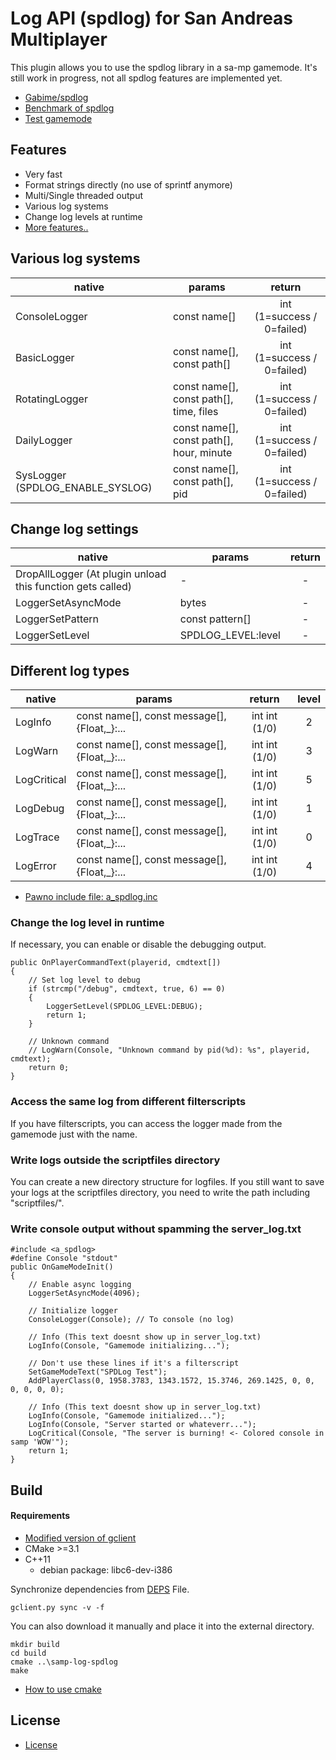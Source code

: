 # Log API (spdlog) for San Andreas Multiplayer #
This plugin allows you to  use the spdlog library in a sa-mp gamemode.
It's still work in progress, not all spdlog features are implemented yet.

- [Gabime/spdlog](https://github.com/gabime/spdlog])
- [Benchmark of spdlog](https://github.com/gabime/spdlog#benchmarks)
- [Test gamemode](test/test_gamemode.pwn)

## Features
- Very fast
- Format strings directly (no use of sprintf anymore)
- Multi/Single threaded output
- Various log systems
- Change log levels at runtime
- [More features..](https://github.com/gabime/spdlog#features)

## Various log systems
|native|params|return|
|-------|-------|:-----:|
|ConsoleLogger|const name[]|int (1=success / 0=failed)|
|BasicLogger|const name[], const path[]|int (1=success / 0=failed)|
|RotatingLogger|const name[], const path[], time, files|int (1=success / 0=failed)|
|DailyLogger|const name[], const path[], hour, minute|int (1=success / 0=failed)|
|SysLogger (SPDLOG_ENABLE_SYSLOG)|const name[], const path[], pid|int (1=success / 0=failed)|

## Change log settings
|native|params|return|
|-------|-------|:-----:|
|DropAllLogger (At plugin unload this function gets called)|-|-|
|LoggerSetAsyncMode|bytes|-|
|LoggerSetPattern|const pattern[]|-|
|LoggerSetLevel|SPDLOG_LEVEL:level|-|


## Different log types
|native|params|return|level|
|-------|-------|:-----:|:-----:|
|LogInfo|const name[], const message[], {Float,_}:...|int int (1/0)|2|
|LogWarn|const name[], const message[], {Float,_}:...|int int (1/0)|3|
|LogCritical|const name[], const message[], {Float,_}:...|int int (1/0)|5|
|LogDebug|const name[], const message[], {Float,_}:...|int int (1/0)|1|
|LogTrace|const name[], const message[], {Float,_}:...|int int (1/0)|0|
|LogError|const name[], const message[], {Float,_}:...|int int (1/0)|4|

- [Pawno include file: a_spdlog.inc](include/a_spdlog.inc)

### Change the log level in runtime
If necessary, you can enable or disable the debugging output.

    public OnPlayerCommandText(playerid, cmdtext[])
    {
        // Set log level to debug
        if (strcmp("/debug", cmdtext, true, 6) == 0)
        {
            LoggerSetLevel(SPDLOG_LEVEL:DEBUG);
            return 1;
        }
    
        // Unknown command
        // LogWarn(Console, "Unknown command by pid(%d): %s", playerid, cmdtext);
        return 0;
    }
    
### Access the same log from different filterscripts
If you have filterscripts, you can access the logger made from the gamemode just with the
name.

### Write logs outside the scriptfiles directory
You can create a new directory structure for logfiles.
If you still want to save your logs at the scriptfiles directory, you need to 
write the path including "scriptfiles/".

### Write console output without spamming the server_log.txt
    #include <a_spdlog>
    #define Console "stdout"
    public OnGameModeInit()
    {
        // Enable async logging
        LoggerSetAsyncMode(4096);
        
        // Initialize logger
        ConsoleLogger(Console); // To console (no log)
    
        // Info (This text doesnt show up in server_log.txt)
        LogInfo(Console, "Gamemode initializing...");
    
        // Don't use these lines if it's a filterscript
        SetGameModeText("SPDLog Test");
        AddPlayerClass(0, 1958.3783, 1343.1572, 15.3746, 269.1425, 0, 0, 0, 0, 0, 0);
    
        // Info (This text doesnt show up in server_log.txt)
        LogInfo(Console, "Gamemode initialized...");
        LogInfo(Console, "Server started or whateverr...");
        LogCritical(Console, "The server is burning! <- Colored console in samp 'WOW'");
        return 1;
    }
    
## Build
#### Requirements
- [Modified version of gclient](https://github.com/timniederhausen/gclient)
- CMake >=3.1
- C++11
  - debian package: libc6-dev-i386

Synchronize dependencies from [DEPS](DEPS) File.

    gclient.py sync -v -f

You can also download it manually and place it into the external directory.

    mkdir build
    cd build
    cmake ..\samp-log-spdlog
    make

- [How to use cmake](https://github.com/bast/cmake-example)

## License
- [License](LICENSE)